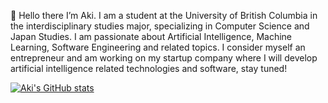 👋 Hello there I’m Aki. 
I am a student at the University of British Columbia in the interdisciplinary studies major, specializing in Computer Science and Japan Studies. I am passionate about Artificial Intelligence, Machine Learning, Software Engineering and related topics. I consider myself an entrepreneur and am working on my startup company where I will develop artificial intelligence related technologies and software, stay tuned!

[![Aki's GitHub stats](https://github-readme-stats.vercel.app/api?username=anuraghazra)](https://github.com/IkRyujin/github-readme-stats)
